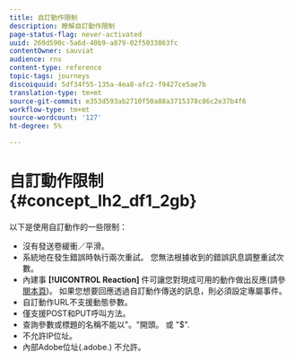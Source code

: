 ```yaml
---
title: 自訂動作限制
description: 瞭解自訂動作限制
page-status-flag: never-activated
uuid: 269d590c-5a6d-40b9-a879-02f5033863fc
contentOwner: sauviat
audience: rns
content-type: reference
topic-tags: journeys
discoiquuid: 5df34f55-135a-4ea8-afc2-f9427ce5ae7b
translation-type: tm+mt
source-git-commit: e353d593ab2710f50a88a3715378c86c2e37b4f6
workflow-type: tm+mt
source-wordcount: '127'
ht-degree: 5%

---
```



# 自訂動作限制 {#concept_lh2_df1_2gb}

以下是使用自訂動作的一些限制：

* 沒有發送卷緩衝／平滑。
* 系統地在發生錯誤時執行兩次重試。 您無法根據收到的錯誤訊息調整重試次數。
* 內建事 **[!UICONTROL Reaction]** 件可讓您對現成可用的動作做出反應(請參 [閱本頁](../building-journeys/reaction-events.md))。 如果您想要回應透過自訂動作傳送的訊息，則必須設定專屬事件。
* 自訂動作URL不支援動態參數。
* 僅支援POST和PUT呼叫方法。
* 查詢參數或標題的名稱不能以&quot;。&quot;開頭。 或 &quot;$&quot;.
* 不允許IP位址。
* 內部Adobe位址(.adobe.) 不允許。
